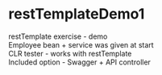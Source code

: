 # restTemplateDemo1
restTemplate exercise - demo \
Employee bean + service was given at start \
CLR tester - works with restTemplate \
Included option - Swagger + API controller 
